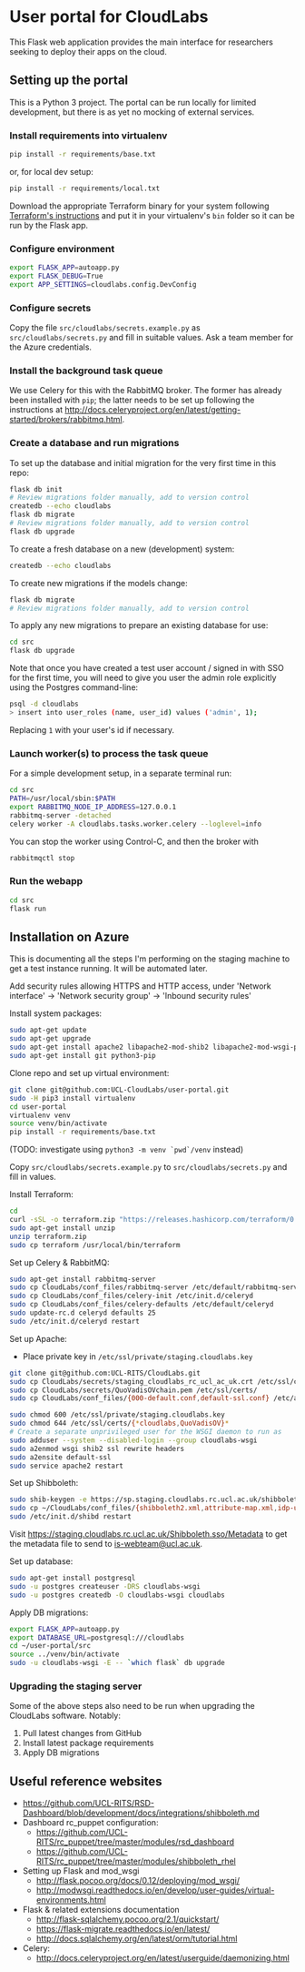 # User portal for CloudLabs

This Flask web application provides the main interface for researchers
seeking to deploy their apps on the cloud.

## Setting up the portal

This is a Python 3 project. The portal can be run locally for limited
development, but there is as yet no mocking of external services.

### Install requirements into virtualenv

```bash
pip install -r requirements/base.txt
```

or, for local dev setup:

```bash
pip install -r requirements/local.txt
```

Download the appropriate Terraform binary for your system following [Terraform's instructions](https://www.terraform.io/intro/getting-started/install.html) and put it in your virtualenv's `bin` folder so it can be run by the Flask app.

### Configure environment

```bash
export FLASK_APP=autoapp.py
export FLASK_DEBUG=True
export APP_SETTINGS=cloudlabs.config.DevConfig
```

### Configure secrets

Copy the file `src/cloudlabs/secrets.example.py` as `src/cloudlabs/secrets.py` and fill in suitable values.
Ask a team member for the Azure credentials.

### Install the background task queue

We use Celery for this with the RabbitMQ broker. The former has already been installed with `pip`; the latter needs to be set up following the instructions at <http://docs.celeryproject.org/en/latest/getting-started/brokers/rabbitmq.html>.

### Create a database and run migrations

To set up the database and initial migration for the very first time in this repo:
```bash
flask db init
# Review migrations folder manually, add to version control
createdb --echo cloudlabs
flask db migrate
# Review migrations folder manually, add to version control
flask db upgrade
```

To create a fresh database on a new (development) system:
```bash
createdb --echo cloudlabs
```

To create new migrations if the models change:
```bash
flask db migrate
# Review migrations folder manually, add to version control
```

To apply any new migrations to prepare an existing database for use:
```bash
cd src
flask db upgrade
```

Note that once you have created a test user account / signed in with SSO for the first time, you will need to give you user the admin role explicitly using the Postgres command-line:
```bash
psql -d cloudlabs
> insert into user_roles (name, user_id) values ('admin', 1);
```
Replacing `1` with your user's id if necessary.

### Launch worker(s) to process the task queue

For a simple development setup, in a separate terminal run:
```bash
cd src
PATH=/usr/local/sbin:$PATH
export RABBITMQ_NODE_IP_ADDRESS=127.0.0.1
rabbitmq-server -detached
celery worker -A cloudlabs.tasks.worker.celery --loglevel=info
```

You can stop the worker using Control-C, and then the broker with
```bash
rabbitmqctl stop
```

### Run the webapp

```bash
cd src
flask run
```

## Installation on Azure

This is documenting all the steps I'm performing on the staging machine to get a test instance running.
It will be automated later.

Add security rules allowing HTTPS and HTTP access, under 'Network interface' -> 'Network security group' -> 'Inbound security rules'

Install system packages:

```bash
sudo apt-get update
sudo apt-get upgrade
sudo apt-get install apache2 libapache2-mod-shib2 libapache2-mod-wsgi-py3
sudo apt-get install git python3-pip
```

Clone repo and set up virtual environment:

```bash
git clone git@github.com:UCL-CloudLabs/user-portal.git
sudo -H pip3 install virtualenv
cd user-portal
virtualenv venv
source venv/bin/activate
pip install -r requirements/base.txt
```

(TODO: investigate using ``python3 -m venv `pwd`/venv`` instead)

Copy `src/cloudlabs/secrets.example.py` to `src/cloudlabs/secrets.py` and fill in values.

Install Terraform:
```bash
cd
curl -sSL -o terraform.zip "https://releases.hashicorp.com/terraform/0.10.2/terraform_0.10.2_linux_amd64.zip"
sudo apt-get install unzip
unzip terraform.zip
sudo cp terraform /usr/local/bin/terraform
```

Set up Celery & RabbitMQ:
```bash
sudo apt-get install rabbitmq-server
sudo cp CloudLabs/conf_files/rabbitmq-server /etc/default/rabbitmq-server
sudo cp CloudLabs/conf_files/celery-init /etc/init.d/celeryd
sudo cp CloudLabs/conf_files/celery-defaults /etc/default/celeryd
sudo update-rc.d celeryd defaults 25
sudo /etc/init.d/celeryd restart
```

Set up Apache:
* Place private key in `/etc/ssl/private/staging.cloudlabs.key`

```bash
git clone git@github.com:UCL-RITS/CloudLabs.git
sudo cp CloudLabs/secrets/staging_cloudlabs_rc_ucl_ac_uk.crt /etc/ssl/certs/
sudo cp CloudLabs/secrets/QuoVadisOVchain.pem /etc/ssl/certs/
sudo cp CloudLabs/conf_files/{000-default.conf,default-ssl.conf} /etc/apache2/sites-available/

sudo chmod 600 /etc/ssl/private/staging.cloudlabs.key
sudo chmod 644 /etc/ssl/certs/{*cloudlabs,QuoVadisOV}*
# Create a separate unprivileged user for the WSGI daemon to run as
sudo adduser --system --disabled-login --group cloudlabs-wsgi
sudo a2enmod wsgi shib2 ssl rewrite headers
sudo a2ensite default-ssl
sudo service apache2 restart
```

Set up Shibboleth:

```bash
sudo shib-keygen -e https://sp.staging.cloudlabs.rc.ucl.ac.uk/shibboleth -h staging.cloudlabs.rc.ucl.ac.uk -o /etc/shibboleth -y 10
sudo cp ~/CloudLabs/conf_files/{shibboleth2.xml,attribute-map.xml,idp-ucl-metadata.xml} /etc/shibboleth/
sudo /etc/init.d/shibd restart
```

Visit https://staging.cloudlabs.rc.ucl.ac.uk/Shibboleth.sso/Metadata to get the metadata file to send to is-webteam@ucl.ac.uk.

Set up database:

```bash
sudo apt-get install postgresql
sudo -u postgres createuser -DRS cloudlabs-wsgi
sudo -u postgres createdb -O cloudlabs-wsgi cloudlabs
```

Apply DB migrations:

```bash
export FLASK_APP=autoapp.py
export DATABASE_URL=postgresql:///cloudlabs
cd ~/user-portal/src
source ../venv/bin/activate
sudo -u cloudlabs-wsgi -E -- `which flask` db upgrade
```

### Upgrading the staging server

Some of the above steps also need to be run when upgrading the CloudLabs software.
Notably:
1. Pull latest changes from GitHub
2. Install latest package requirements
3. Apply DB migrations


## Useful reference websites

* https://github.com/UCL-RITS/RSD-Dashboard/blob/development/docs/integrations/shibboleth.md
* Dashboard rc_puppet configuration:
    * https://github.com/UCL-RITS/rc_puppet/tree/master/modules/rsd_dashboard
    * https://github.com/UCL-RITS/rc_puppet/tree/master/modules/shibboleth_rhel
* Setting up Flask and mod_wsgi
    * http://flask.pocoo.org/docs/0.12/deploying/mod_wsgi/
    * http://modwsgi.readthedocs.io/en/develop/user-guides/virtual-environments.html
* Flask & related extensions documentation
    * http://flask-sqlalchemy.pocoo.org/2.1/quickstart/
    * https://flask-migrate.readthedocs.io/en/latest/
    * http://docs.sqlalchemy.org/en/latest/orm/tutorial.html
* Celery:
    * http://docs.celeryproject.org/en/latest/userguide/daemonizing.html
